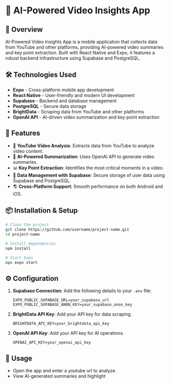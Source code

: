 # 📱 AI-Powered Video Insights App

## 🚀 Overview
AI-Powered Video Insights App is a mobile application that collects data from YouTube and other platforms, providing AI-powered video summaries and key point extraction. Built with React Native and Expo, it features a robust backend infrastructure using Supabase and PostgreSQL.

## 🛠️ Technologies Used
- **Expo** - Cross-platform mobile app development
- **React Native** - User-friendly and modern UI development
- **Supabase** - Backend and database management
- **PostgreSQL** - Secure data storage
- **BrightData** - Scraping data from YouTube and other platforms
- **OpenAI API** - AI-driven video summarization and key point extraction

## 📌 Features
- 🎥 **YouTube Video Analysis**: Extracts data from YouTube to analyze video content.
- 🤖 **AI-Powered Summarization**: Uses OpenAI API to generate video summaries.
- 📊 **Key Point Extraction**: Identifies the most critical moments in a video.
- 📂 **Data Management with Supabase**: Secure storage of user data using Supabase and PostgreSQL.
- 🌎 **Cross-Platform Support**: Smooth performance on both Android and iOS.

## 📦 Installation & Setup
```sh
# Clone the project
git clone https://github.com/username/project-name.git
cd project-name

# Install dependencies
npm install

# Start Expo
npx expo start
```

## ⚙️ Configuration
1. **Supabase Connection**: Add the following details to your `.env` file:
   ```env
   EXPO_PUBLIC_SUPABASE_URL=your_supabase_url
   EXPO_PUBLIC_SUPABASE_ANON_KEY=your_supabase_anon_key
   ```
2. **BrightData API Key**: Add your API key for data scraping.
   ```env
   BRIGHTDATA_API_KEY=your_brightdata_api_key
   ```
3. **OpenAI API Key**: Add your API key for AI operations.
   ```env
   OPENAI_API_KEY=your_openai_api_key
   ```

## 🚀 Usage
- Open the app and enter a youtube url to analyze.
- View AI-generated summaries and highlight







